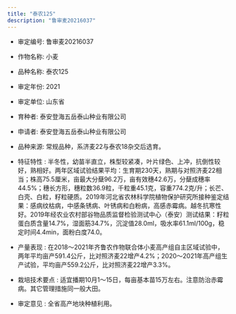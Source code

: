 ```yaml
---
title: "泰农125"
description: "鲁审麦20216037"
---
```

* 审定编号:  鲁审麦20216037

*  作物名称:  小麦

*  品种名称:  泰农125

*  审定年份:  2021

*  审定单位:  山东省

* 育种者:  泰安登海五岳泰山种业有限公司

*  申请者:  泰安登海五岳泰山种业有限公司

*  品种来源:  常规品种，系济麦22与泰农18杂交后选育。

*  特征特性 : 
半冬性，幼苗半直立，株型较紧凑，叶片绿色、上冲，抗倒性较好，熟相好。两年区域试验结果平均：生育期230天，熟期与对照济麦22相当；株高75.5厘米，亩最大分蘖96.2万，亩有效穗42.6万，分蘖成穗率44.5%；穗长方形，穗粒数36.9粒，千粒重45.1克，容重774.2克/升；长芒、白壳、白粒，籽粒硬质。2019年河北省农林科学院植物保护研究所接种鉴定结果：感病纹枯病，中感条锈病、叶锈病和白粉病，高感赤霉病。越冬抗寒性好。2019年经农业农村部谷物品质监督检验测试中心（泰安）测试结果：籽粒蛋白质含量14.7%，湿面筋34.7%，沉淀值28.0ml，吸水率61.1ml/100g，稳定时间4.4min，面粉白度74.0。
 
*  产量表现 : 
在2018～2021年齐鲁农作物联合体小麦高产组自主区域试验中，两年平均亩产591.4公斤，比对照济麦22增产4.2%；2020～2021年高产组生产试验，平均亩产559.2公斤，比对照济麦22增产3.3%。

*  栽培技术要点 : 
适宜播期10月1～15日，每亩基本苗15万左右。注意防治赤霉病。其它管理措施同一般大田。

*  审定意见 : 
全省高产地块种植利用。
